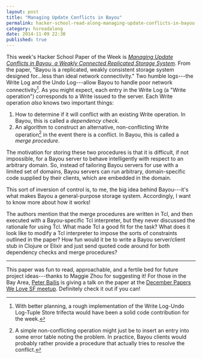 ```yaml
---
layout: post
title: "Managing Update Conflicts in Bayou"
permalink: hacker-school-read-along-managing-update-conflicts-in-bayou
category: hsreadalong
date: 2014-11-09 22:30
published: true
---
```


This week's Hacker School Paper of the Week is [_Managing Update Conflicts in Bayou, a Weakly Connected Replicated Storage System_](https://www.hackerschool.com/blog/53-paper-of-the-week-managing-update-conflicts-in-bayou-a-weakly-connected-replicated-storage-system).
From the paper, "Bayou is a replicated, weakly consistent storage system designed for...less than ideal network connectivity."
Two humble logs---the Write Log and the Undo Log---allow Bayou to handle poor network connectivity[^1].
As you might expect, each entry in the Write Log (a "Write operation") corresponds to a Write issued to the server.
Each Write operation _also_ knows two important things:

1. How to determine if it will conflict with an existing Write operation. In Bayou, this is called a _dependency check_.
2. An algorithm to construct an alternative, non-conflicting Write operation[^2] in the event there is a conflict. In Bayou, this is called a _merge procedure_.

The motivation for storing these two procedures is that it is difficult, if not impossible, for a Bayou server to behave intelligently with respect to an arbitrary domain.
So, instead of tailoring Bayou servers for use with a limited set of domains, Bayou servers can run arbitrary, domain-specific code supplied by their clients, which are embedded in the domain.

This sort of inversion of control is, to me, the big idea behind Bayou---it's what makes Bayou a general-purpose storage system.
Accordingly, I want to know more about how it works!

The authors mention that the merge procedures are written in Tcl, and then executed with a Bayou-specific Tcl interpreter, but they never discussed the rationale for using Tcl.
What made Tcl a good fit for the task?
What does it look like to modify a Tcl interpreter to impose the sorts of constraints outlined in the paper?
How fun would it be to write a Bayou server/client stub in Clojure or Elixir and just send quoted code around for both dependency checks and merge procedures?

---

This paper was fun to read, approachable, and a fertile bed for future project ideas---thanks to Maggie Zhou for suggesting it!
For those in the Bay Area, [Peter Bailis](https://twitter.com/pbailis) is giving a talk on the paper at the [December Papers We Love SF meetup](http://www.meetup.com/papers-we-love-too/events/197678922/).
Definitely check it out if you can!

[^1]: With better planning, a rough implementation of the Write Log-Undo Log-Tuple Store trifecta would have been a solid code contribution for the week.
[^2]: A simple non-conflicting operation might just be to insert an entry into some error table noting the problem. In practice, Bayou clients would probably rather provide a procedure that actually tries to resolve the conflict.
